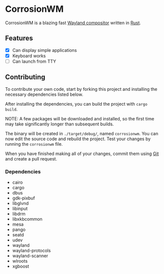 # CorrosionWM
CorrosionWM is a blazing fast [Wayland compositor](https://wayland.freedesktop.org/) written in [Rust](https://www.rust-lang.org/).

## Features

[//]: # (I have no clue where this project is going, so here will be some placeholder items)

- [x] Can display simple applications
- [X] Keyboard works
- [ ] Can launch from TTY

## Contributing
To contribute your own code, start by forking this project and installing the necessary dependencies listed below.

After installing the dependencies, you can build the project with `cargo build`.

NOTE: A few packages will be downloaded and installed, so the first time may take significantly longer than subsequent builds.

The binary will be created in `./target/debug/`, named `corrosionwm`. You can now edit the source code and rebuild the project.
Test your changes by running the `corrosionwm` file.

When you have finished making all of your changes, commit them using [Git](https://git-scm.com/) and create a pull request.

### Dependencies

[//]: # (copied from the shell.nix file, please update later)

- cairo
- cargo
- dbus
- gdk-pixbuf
- libglvnd
- libinput
- libdrm
- libxkbcommon
- mesa
- pango
- seatd
- udev
- wayland
- wayland-protocols
- wayland-scanner
- wlroots
- xgboost
